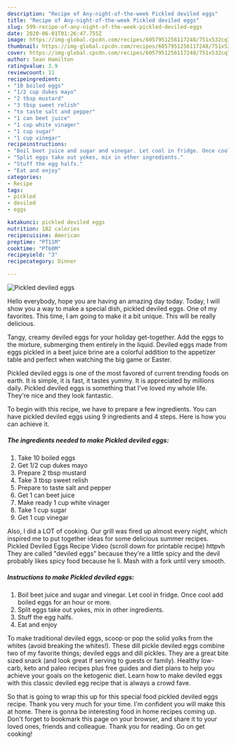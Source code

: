 ```yaml
---
description: "Recipe of Any-night-of-the-week Pickled deviled eggs"
title: "Recipe of Any-night-of-the-week Pickled deviled eggs"
slug: 599-recipe-of-any-night-of-the-week-pickled-deviled-eggs
date: 2020-06-01T01:26:47.755Z
image: https://img-global.cpcdn.com/recipes/6057951256117248/751x532cq70/pickled-deviled-eggs-recipe-main-photo.jpg
thumbnail: https://img-global.cpcdn.com/recipes/6057951256117248/751x532cq70/pickled-deviled-eggs-recipe-main-photo.jpg
cover: https://img-global.cpcdn.com/recipes/6057951256117248/751x532cq70/pickled-deviled-eggs-recipe-main-photo.jpg
author: Sean Hamilton
ratingvalue: 3.9
reviewcount: 11
recipeingredient:
- "10 boiled eggs"
- "1/2 cup dukes mayo"
- "2 tbsp mustard"
- "3 tbsp sweet relish"
- "to taste salt and pepper"
- "1 can beet juice"
- "1 cup white vinager"
- "1 cup sugar"
- "1 cup vinegar"
recipeinstructions:
- "Boil beet juice and sugar and vinegar. Let cool in fridge. Once cool add boiled eggs for an hour or more."
- "Split eggs take out yokes, mix in other ingredients."
- "Stuff the egg halfs."
- "Eat and enjoy"
categories:
- Recipe
tags:
- pickled
- deviled
- eggs

katakunci: pickled deviled eggs 
nutrition: 182 calories
recipecuisine: American
preptime: "PT11M"
cooktime: "PT60M"
recipeyield: "3"
recipecategory: Dinner

---
```



![Pickled deviled eggs](https://img-global.cpcdn.com/recipes/6057951256117248/751x532cq70/pickled-deviled-eggs-recipe-main-photo.jpg)

Hello everybody, hope you are having an amazing day today. Today, I will show you a way to make a special dish, pickled deviled eggs. One of my favorites. This time, I am going to make it a bit unique. This will be really delicious.

Tangy, creamy deviled eggs for your holiday get-together. Add the eggs to the mixture, submerging them entirely in the liquid. Deviled eggs made from eggs pickled in a beet juice brine are a colorful addition to the appetizer table and perfect when watching the big game or Easter.

Pickled deviled eggs is one of the most favored of current trending foods on earth. It is simple, it is fast, it tastes yummy. It is appreciated by millions daily. Pickled deviled eggs is something that I've loved my whole life. They're nice and they look fantastic.


To begin with this recipe, we have to prepare a few ingredients. You can have pickled deviled eggs using 9 ingredients and 4 steps. Here is how you can achieve it.

<!--inarticleads1-->

##### The ingredients needed to make Pickled deviled eggs:

1. Take 10 boiled eggs
1. Get 1/2 cup dukes mayo
1. Prepare 2 tbsp mustard
1. Take 3 tbsp sweet relish
1. Prepare to taste salt and pepper
1. Get 1 can beet juice
1. Make ready 1 cup white vinager
1. Take 1 cup sugar
1. Get 1 cup vinegar


Also, I did a LOT of cooking. Our grill was fired up almost every night, which inspired me to put together ideas for some delicious summer recipes. Pickled Deviled Eggs Recipe Video (scroll down for printable recipe) httpvh They are called &#34;deviled eggs&#34; because they&#39;re a little spicy and the devil probably likes spicy food because he li. Mash with a fork until very smooth. 

<!--inarticleads2-->

##### Instructions to make Pickled deviled eggs:

1. Boil beet juice and sugar and vinegar. Let cool in fridge. Once cool add boiled eggs for an hour or more.
1. Split eggs take out yokes, mix in other ingredients.
1. Stuff the egg halfs.
1. Eat and enjoy


To make traditional deviled eggs, scoop or pop the solid yolks from the whites (avoid breaking the whites!). These dill pickle deviled eggs combine two of my favorite things; deviled eggs and dill pickles. They are a great bite sized snack (and look great if serving to guests or family). Healthy low-carb, keto and paleo recipes plus free guides and diet plans to help you achieve your goals on the ketogenic diet. Learn how to make deviled eggs with this classic deviled egg recipe that is always a crowd fave. 

So that is going to wrap this up for this special food pickled deviled eggs recipe. Thank you very much for your time. I'm confident you will make this at home. There is gonna be interesting food in home recipes coming up. Don't forget to bookmark this page on your browser, and share it to your loved ones, friends and colleague. Thank you for reading. Go on get cooking!
